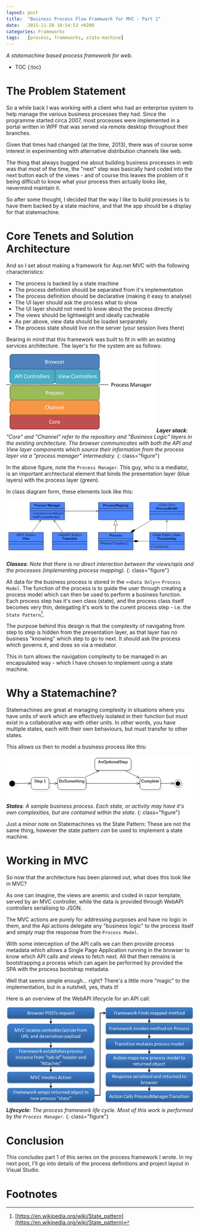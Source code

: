 ```yaml
---
layout:	post
title:	"Business Process Flow Framework for MVC - Part 1"
date:	2015-11-28 10:54:53 +0200
categories:	Frameworks
tags:	[process, frameworks, state-machine]
---
```


*A statemachine based process framework for web.*

* TOC
{:toc}

#  The Problem Statement

So a while back I was working with a client who had an enterprise system to help manage the various business processes they had. Since the programme started circa 2007, most processes were implemented in a portal written in WPF that was served via remote desktop throughout their branches.

Given that times had changed (at the time, 2013), there was of course some interest in experimenting with alternative distribution channels like web.

The thing that always bugged me about building business processes in web was that most of the time, the "next" step was basically hard coded into the next button each of the views - and of course this leaves the problem of it being difficult to know what your process then actually looks like, nevermind maintain it.

So after some thought, I decided that the way I like to build processes is to have them backed by a state machine, and that the app should be a display for that statemachine.

#  Core Tenets and Solution Architecture

And so I set about making a framework for Asp.net MVC with the following characteristics:

- The process is backed by a state machine
- The process definition should be separated from it's implementation
- The process definition should be declarative (making it easy to analyse)
- The UI layer should ask the process what to show
- The UI layer should not need to know about the process directly
- The views should be lightweight and ideally cacheable
- As per above, view data should be loaded serparately 
- The process state should live on the server (your session lives there)

Bearing in mind that this framework was built to fit in with an existing services architecture. The layer's for the system are as follows:

![Layer stack for the system](/img/frameworks/pfx-layerstack.png)
***Layer stack**: "Core" and "Channel" refer to the repository and "Business Logic" layers in the existing architecture. The browser communicates with both the API and View layer components which source their information from the process layer via a "process manager" intermediary.*
{: class="figure"}

In the above figure, note the `Process Manager`. This guy, who is a mediator, is an important archtectural element that binds the presentation layer (blue layers) with the process layer (green).

In class diagram form, these elements look like this:

![Class diagram for process manager architecture](/img/frameworks/pfx-classes.png)
***Classes**: Note that there is no direct interaction between the views/apis and the processes (implementing process mapping).*
{: class="figure"}

All data for the business process is stored in the `<<Data Only>>` `Process Model`. The function of the process is to guide the user through creating a process model which can then be used to perform a business function. Each process step has it's own class (state), and the process class itself becomes very thin, delegating it's work to the curent process step - i.e. the `State Pattern`[^1].   

The purpose behind this design is that the complexity of navigating from step to step is hidden from the presentation layer, as that layer has no business "knowing" which step to go to next. It should ask the process which governs it, and does so via a mediator.

This in turn allows the navigation complexity to be managed in an encapsulated way - which I have chosen to implement using a state machine.

#  Why a Statemachine?
Statemachines are great at managing complexity in situations where you have units of work which are effectively isolated in their function but must exist in a collaborative way with other units. In other words, you have multiple states, each with their own behaviours, but must transfer to other states.

This allows us then to model a business process like this:

![A sample business process](/img/frameworks/pfx-flow.png)
***States**: A sample business process. Each state, or activity may have it's own complexities, but are contained within the state.*
{: class="figure"}

Just a minor note on Statemachines vs the State Pattern: These are not the same thing, however the state pattern *can* be used to implement a state machine.

#  Working in MVC

So now that the architecture has been planned out, what does this look like in MVC?

As one can imagine, the views are anemic and coded in razor template, served by an MVC controller, while the data is provided through WebAPI controllers serialising to JSON.

The MVC actions are purely for addressing purposes and have no logic in them, and the Api actions delegate any "business logic" to the process itself and simply map the response from the `Process Model`.

With some interception of the API calls we can then provide process metadata which allows a Single Page Application running in the browser to know which API calls and views to fetch next. All that then remains is bootstrapping a process which can again be performed by provided the SPA with the process bootstrap metadata.  

Well that seems simple enough... right? There's a little more "magic" to the implementation, but in a nutshell, yes, thats it!

Here is an overview of the WebAPI lifecycle for an API call:

![Process framework lifecycle](/img/frameworks/pfx-lifecycle.png)
***Lifecycle:** The process framework life cycle. Most of this work is performed by the `Process Manager`.*
{: class="figure"}

#  Conclusion

This concludes part 1 of this series on the process framework I wrote. In my next post, I'll go into details of the process definitions and project layout in Visual Studio. 

#  Footnotes
 
[^1]: [https://en.wikipedia.org/wiki/State_pattern](https://en.wikipedia.org/wiki/State_pattern)